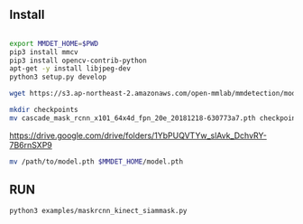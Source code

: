 ## Install
```bash

export MMDET_HOME=$PWD
pip3 install mmcv
pip3 install opencv-contrib-python
apt-get -y install libjpeg-dev
python3 setup.py develop 

wget https://s3.ap-northeast-2.amazonaws.com/open-mmlab/mmdetection/models/cascade_mask_rcnn_x101_64x4d_fpn_20e_20181218-630773a7.pth

mkdir checkpoints
mv cascade_mask_rcnn_x101_64x4d_fpn_20e_20181218-630773a7.pth checkpoints/cascade_mask_rcnn_x101_64x4d_fpn_20e_20181218-630773a7.pth

```

https://drive.google.com/drive/folders/1YbPUQVTYw_slAvk_DchvRY-7B6rnSXP9

```bash
mv /path/to/model.pth $MMDET_HOME/model.pth 
```
## RUN
```bash
python3 examples/maskrcnn_kinect_siammask.py 
```
